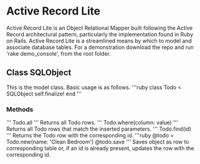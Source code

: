 # Active Record Lite

Active Record Lite is an Object Relational Mapper built following the Active
Record architectural pattern, particularly the implementation found in Ruby
on Rails. Active Record Lite is a streamlined means by which to model and
associate database tables. For a demonstration download the repo and run 'rake demo_console', from the root folder.

## Class SQLObject

This is the model class. Basic usage is as follows.
'''ruby
class Todo < SQLObject
  self.finalize!
end
'''
### Methods
'''
Todo.all
'''
Returns all Todo rows.
'''
Todo.where(column: value)
'''
Returns all Todo rows that match the inserted parameters.
'''
Todo.find(id)
'''
Returns the Todo row with the corresponding id.
'''ruby
@todo = Todo.new(name: 'Clean Bedroom')
@todo.save
'''
Saves object as row to corresponding table or, if an id is already present, updates the row with the corresponding id.
